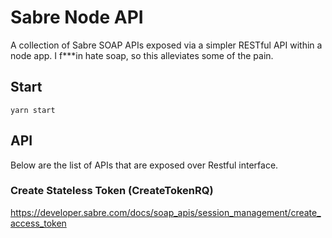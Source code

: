 # Sabre Node API

A collection of Sabre SOAP APIs exposed via a simpler RESTful API within a node app. I f***in hate soap, so this alleviates some of the pain.

## Start

`yarn start`

## API

Below are the list of APIs that are exposed over Restful interface.

### Create Stateless Token (CreateTokenRQ)

https://developer.sabre.com/docs/soap_apis/session_management/create_access_token